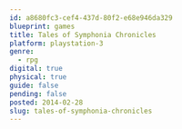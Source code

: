 ```yaml
---
id: a8680fc3-cef4-437d-80f2-e68e946da329
blueprint: games
title: Tales of Symphonia Chronicles
platform: playstation-3
genre:
  - rpg
digital: true
physical: true
guide: false
pending: false
posted: 2014-02-28
slug: tales-of-symphonia-chronicles
---
```

